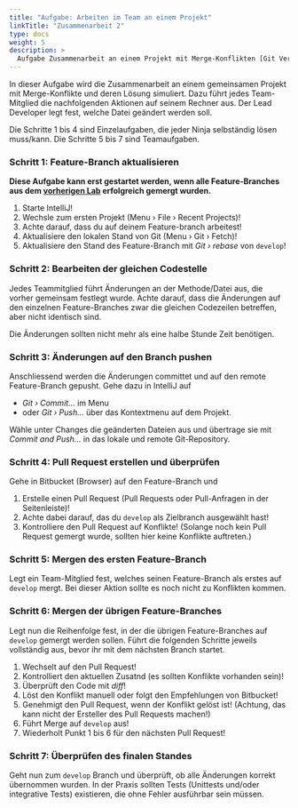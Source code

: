 ```yaml
---
title: "Aufgabe: Arbeiten im Team an einem Projekt"
linkTitle: "Zusammenarbeit 2"
type: docs
weight: 5
description: >
  Aufgabe Zusammenarbeit an einem Projekt mit Merge-Konflikten [Git Vertiefung](../../../../docs/git/vertiefung/collaboration)
---
```


In dieser Aufgabe wird die Zusammenarbeit an einem gemeinsamen Projekt mit Merge-Konflikte und deren
Lösung simuliert. Dazu führt jedes Team-Mitglied die nachfolgenden Aktionen auf seinem Rechner aus.
Der Lead Developer legt fest, welche Datei geändert werden soll.

Die Schritte 1 bis 4 sind Einzelaufgaben, die jeder Ninja selbständig lösen muss/kann. Die Schritte
5 bis 7 sind Teamaufgaben.

### Schritt 1: Feature-Branch aktualisieren

**Diese Aufgabe kann erst gestartet werden, wenn alle Feature-Branches aus dem [vorherigen Lab](../../../labs/git/vertiefung/03_collaboration)
erfolgreich gemergt wurden.**
1. Starte IntelliJ!
2. Wechsle zum ersten Projekt (Menu › File › Recent Projects)!
3. Achte darauf, dass du auf deinem Feature-branch arbeitest!
4. Aktualisiere den lokalen Stand von Git (Menu › Git › Fetch)!
5. Aktualisiere den Stand des Feature-Branch mit *Git › rebase* von `develop`!

### Schritt 2: Bearbeiten der gleichen Codestelle

Jedes Teammitglied führt Änderungen an der Methode/Datei aus, die vorher gemeinsam festlegt wurde.
Achte darauf, dass die Änderungen auf den einzelnen Feature-Branches zwar die gleichen Codezeilen
betreffen, aber nicht identisch sind.

Die Änderungen sollten nicht mehr als eine halbe Stunde Zeit benötigen.

### Schritt 3: Änderungen auf den Branch pushen

Anschliessend werden die Änderungen committet und auf den remote Feature-Branch gepusht.
Gehe dazu in IntelliJ auf
- *Git › Commit...* im Menu
- oder *Git › Push...* über das Kontextmenu auf dem Projekt.

Wähle unter Changes die geänderten Dateien aus und übertrage sie mit *Commit and Push...* in das
lokale und remote Git-Repository.

### Schritt 4: Pull Request erstellen und überprüfen

Gehe in Bitbucket (Browser) auf den Feature-Branch und

1. Erstelle einen Pull Request (Pull Requests oder Pull-Anfragen in der Seitenleiste)!
2. Achte dabei darauf, das du `develop` als Zielbranch ausgewählt hast!
3. Kontrolliere den Pull Request auf Konflikte!
(Solange noch kein Pull Request gemergt wurde, sollten hier keine Konflikte auftreten.)

### Schritt 5: Mergen des ersten Feature-Branch

Legt ein Team-Mitglied fest, welches seinen Feature-Branch als erstes auf `develop` mergt. Bei dieser
Aktion sollte es noch nicht zu Konflikten kommen.

### Schritt 6: Mergen der übrigen Feature-Branches

Legt nun die Reihenfolge fest, in der die übrigen Feature-Branches auf `develop` gemergt werden sollen.
Führt die folgenden Schritte jeweils vollständig aus, bevor ihr mit dem nächsten Branch startet.

1. Wechselt auf den Pull Request!
2. Kontrolliert den aktuellen Zusatnd (es sollten Konflikte vorhanden sein)!
3. Überprüft den Code mit *diff*!
4. Löst den Konflikt manuell oder folgt den Empfehlungen von Bitbucket!
5. Genehmigt den Pull Request, wenn der Konflikt gelöst ist! (Achtung, das kann nicht der Ersteller des Pull Requests machen!)
6. Führt Merge auf `develop` aus!
7. Wiederholt Punkt 1 bis 6 für den nächsten Pull Request!

### Schritt 7: Überprüfen des finalen Standes

Geht nun zum `develop` Branch und überprüft, ob alle Änderungen korrekt übernommen wurden. In der Praxis
sollten Tests (Unittests und/oder integrative Tests) existieren, die ohne Fehler ausführbar sein müssen.
